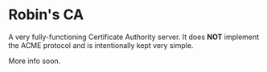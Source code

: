 # Robin's CA

A very fully-functioning Certificate Authority server. It does __NOT__ implement the ACME 
protocol and is intentionally kept very simple.

More info soon.